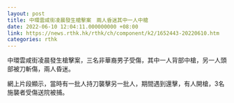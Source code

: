 ```yaml
---
layout: post
title: 中環雲咸街凌晨發生槍擊案　兩人昏迷其中一人中槍
date: 2022-06-10 12:04:11.000000000 +08:00
link: https://news.rthk.hk/rthk/ch/component/k2/1652443-20220610.htm
categories: rthk
---
```


中環雲咸街凌晨發生槍擊案，三名非華裔男子受傷，其中一人背部中槍，另一人頭部被刀斬傷，兩人昏迷。

網上片段顯示，當時有一批人持刀襲擊另一批人，期間遇到還擊，有人開槍，3名施襲者受傷送院被捕。
